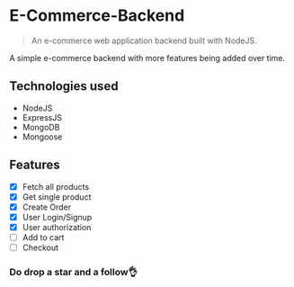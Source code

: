 # E-Commerce-Backend
> An e-commerce web application backend built with NodeJS.
> 

A simple e-commerce backend with more features being added over time.

## Technologies used

- NodeJS
- ExpressJS
- MongoDB
- Mongoose

## Features

- [x]  Fetch all products
- [x]  Get single product
- [x]  Create Order
- [x]  User Login/Signup
- [x]  User authorization
- [ ]  Add to cart
- [ ]  Checkout

### Do drop a star and a follow👌
